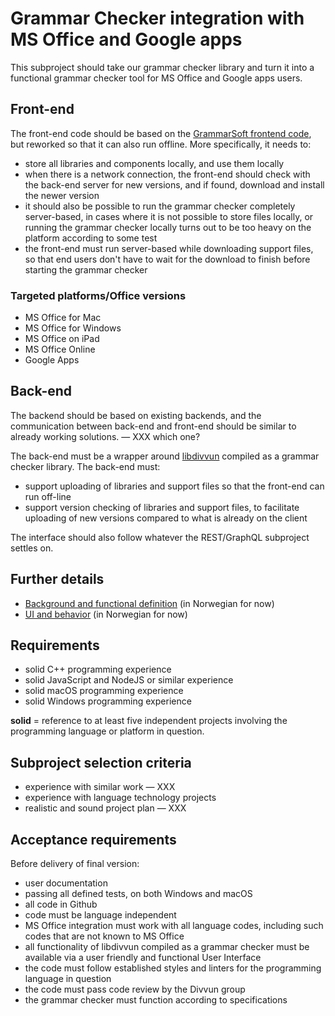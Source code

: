 # Grammar Checker integration with MS Office and Google apps

This subproject should take our grammar checker library and turn it into a functional grammar checker tool for MS Office and Google apps users.

## Front-end

The front-end code should be based on the
[GrammarSoft frontend code](https://github.com/GrammarSoft/proofing-gasmso), but reworked so that it can also run offline. More specifically, it needs to:

* store all libraries and components locally, and use them locally
* when there is a network connection, the front-end should check with the back-end server for new versions, and if found, download and install the newer version
* it should also be possible to run the grammar checker completely server-based, in cases where it is not possible to store files locally, or running the grammar checker locally turns out to be too heavy on the platform according to some test
* the front-end must run server-based while downloading support files, so that end users don't have to wait for the download to finish before starting the grammar checker

### Targeted platforms/Office versions

* MS Office for Mac
* MS Office for Windows
* MS Office on iPad
* MS Office Online
* Google Apps

## Back-end

The backend should be based on existing backends, and the communication between back-end and front-end should be similar to already working solutions. — XXX which one?

The back-end must be a wrapper around [libdivvun](https://github.com/divvun/libdivvun) compiled as a grammar checker library. The back-end must:

* support uploading of libraries and support files so that the front-end can run off-line
* support version checking of libraries and support files, to facilitate uploading of new versions compared to what is already on the client

The interface should also follow whatever the REST/GraphQL subproject settles on.

## Further details

* [Background and functional definition](Word-integrering.md) (in Norwegian for now)
* [UI and behavior](Spesifikasjon.md) (in Norwegian for now)


## Requirements

* solid C++ programming experience
* solid JavaScript and NodeJS or similar experience
* solid macOS programming experience
* solid Windows programming experience

**solid** = reference to at least five independent projects involving the programming language or platform in question.

## Subproject selection criteria

* experience with similar work — XXX
* experience with language technology projects
* realistic and sound project plan — XXX

## Acceptance requirements

Before delivery of final version:

* user documentation
* passing all defined tests, on both Windows and macOS
* all code in Github
* code must be language independent
* MS Office integration must work with all language codes, including such codes that are not known to MS Office
* all functionality of libdivvun compiled as a grammar checker must be available via a user friendly and functional User Interface
* the code must follow established styles and linters for the programming language in question
* the code must pass code review by the Divvun group
* the grammar checker must function according to specifications
